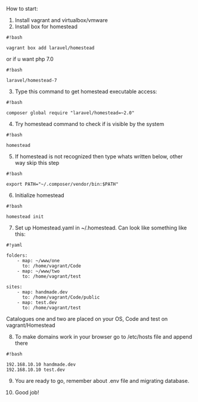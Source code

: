 How to start:

1. Install vagrant and virtualbox/vmware
2. Install box for homestead


```
#!bash

vagrant box add laravel/homestead
```

or if u want php 7.0

```
#!bash

laravel/homestead-7 
```


3. Type this command to get homestead executable access:

```
#!bash

composer global require "laravel/homestead=~2.0"
```


4. Try homestead command to check if is visible by the system

```
#!bash

homestead
```


5. If homestead is not recognized then type whats written below, other way skip this step

```
#!bash

export PATH="~/.composer/vendor/bin:$PATH"
```


6. Initialize homestead

```
#!bash

homestead init
```


7. Set up Homestead.yaml in ~/.homestead. Can look like something like this:

```
#!yaml

folders:
    - map: ~/www/one
      to: /home/vagrant/Code
    - map: ~/www/two
      to: /home/vagrant/test

sites:
    - map: handmade.dev
      to: /home/vagrant/Code/public
    - map: test.dev
      to: /home/vagrant/test
```


Catalogues one and two are placed on your OS, Code and test on vagrant/Homestead

8. To make domains work in your browser go to /etc/hosts file and append there


```
#!bash

192.168.10.10 handmade.dev
192.168.10.10 test.dev
```


9. You are ready to go, remember about .env file and migrating database.

10. Good job!